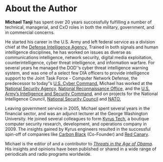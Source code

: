 # About the Author

**Michael Tanji** has spent over 20 years successfully fulfilling a number of technical, managerial, and CxO roles in both the military, government, and in commercial concerns.

He started his career in the U.S. Army and left federal service as a division chief at the [Defense Intelligence Agency.](https://www.dia.mil/) Trained in both signals and human intelligence disciplines, he has worked on issues as diverse as communications intelligence, network security, digital media exploitation, counterintelligence, cyber threat intelligence, and information warfare. For several years he managed the DOD'’s cyber threat intelligence warning system, and was one of a select few DIA officers to provide intelligence support to the Joint Task Force - Computer Network Defense, the predecessor to today’’s [U.S. Cyber Command.](https://www.cybercom.mil/) Michael has worked at the [National Security Agency,](https://www.nsa.gov/) [National Reconnaissance Office,](https://www.nro.gov/) and the [U.S. Army’s Intelligence and Security Command,](https://www.inscom.army.mil/) and on projects for the National Intelligence Council, [National Security Council](https://www.whitehouse.gov/nsc/) and [NATO.](https://www.nato.int/)

Leaving government service in 2005, Michael spent several years in the financial sector, and was an adjunct lecturer at the George Washington University. He joined several colleagues to form [Kyrus Tech](https://www.kyrus-tech.com/), a boutique computer security research, development, and operations company in 2009. The insights gained by Kyrus engineers resulted in the successful spin-off of companies like [Carbon Black](https://www.carbonblack.com/) (Co-Founder) and [Red Canary](https://redcanary.com/). 

Michael is the editor of and a contributor to *[Threats in the Age of Obama](https://www.amazon.com/Threats-Age-Obama-Michael-Tanji/dp/1934840807/).* His insights and opinions have been published or shared in a wide range of periodicals and radio programs worldwide.
